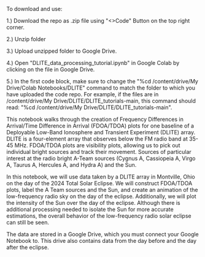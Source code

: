 To download and use: 

1.) Download the repo as .zip file using "<>Code" Button on the top right corner. 

2.) Unzip folder

3.) Upload unzipped folder to Google Drive. 

4.) Open "DLITE_data_processing_tutorial.ipynb" in Google Colab by clicking on the file in Google Drive.

5.) In the first code block, make sure to change the "%cd /content/drive/My Drive/Colab Notebooks/DLITE" command to match the folder to which you have uploaded the code repo. For example, if the files are in /content/drive/My Drive/DLITE/DLITE_tutorials-main, this command should read: "%cd /content/drive/My Drive/DLITE/DLITE_tutorials-main".


This notebook walks through the creation of Frequency Differences in Arrival/Time Difference in Arrival (FDOA/TDOA) plots for one baseline of a Deployable Low-Band Ionosphere and Transient Experiment (DLITE) array. DLITE is a four-element array that observes below the FM radio band at 35-45 MHz. FDOA/TDOA plots are visibility plots, allowing us to pick out individual bright sources and track their movement. Sources of particular interest at the radio bright A-Team sources (Cygnus A, Cassiopeia A, Virgo A, Taurus A, Hercules A, and Hydra A) and the Sun.

In this notebook, we will use data taken by a DLITE array in Montville, Ohio on the day of the 2024 Total Solar Eclipse. We will construct FDOA/TDOA plots, label the A Team sources and the Sun, and create an animation of the low-frequency radio sky on the day of the eclipse. Additionally, we will plot the intensity of the Sun over the day of the eclipse. Although there is additional processing needed to isolate the Sun for more accurate estimations, the overall behavior of the low-frequency radio solar eclipse can still be seen.

The data are stored in a Google Drive, which you must connect your Google Notebook to. This drive also contains data from the day before and the day after the eclipse.

